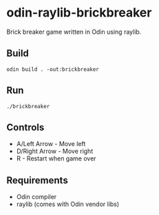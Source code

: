 # odin-raylib-brickbreaker

Brick breaker game written in Odin using raylib.

## Build

```
odin build . -out:brickbreaker
```

## Run

```
./brickbreaker
```

## Controls

- A/Left Arrow - Move left
- D/Right Arrow - Move right  
- R - Restart when game over

## Requirements

- Odin compiler
- raylib (comes with Odin vendor libs)
